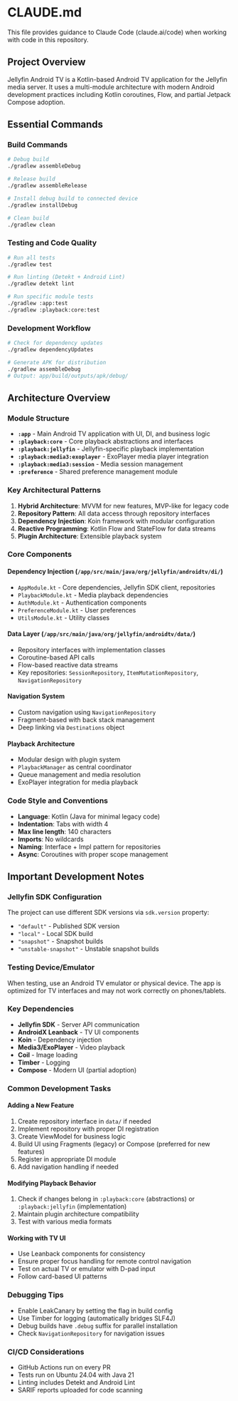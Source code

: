 # CLAUDE.md

This file provides guidance to Claude Code (claude.ai/code) when working with code in this repository.

## Project Overview

Jellyfin Android TV is a Kotlin-based Android TV application for the Jellyfin media server. It uses a multi-module architecture with modern Android development practices including Kotlin coroutines, Flow, and partial Jetpack Compose adoption.

## Essential Commands

### Build Commands
```bash
# Debug build
./gradlew assembleDebug

# Release build
./gradlew assembleRelease

# Install debug build to connected device
./gradlew installDebug

# Clean build
./gradlew clean
```

### Testing and Code Quality
```bash
# Run all tests
./gradlew test

# Run linting (Detekt + Android Lint)
./gradlew detekt lint

# Run specific module tests
./gradlew :app:test
./gradlew :playback:core:test
```

### Development Workflow
```bash
# Check for dependency updates
./gradlew dependencyUpdates

# Generate APK for distribution
./gradlew assembleDebug
# Output: app/build/outputs/apk/debug/
```

## Architecture Overview

### Module Structure
- **`:app`** - Main Android TV application with UI, DI, and business logic
- **`:playback:core`** - Core playback abstractions and interfaces
- **`:playback:jellyfin`** - Jellyfin-specific playback implementation
- **`:playback:media3:exoplayer`** - ExoPlayer media player integration
- **`:playback:media3:session`** - Media session management
- **`:preference`** - Shared preference management module

### Key Architectural Patterns
1. **Hybrid Architecture**: MVVM for new features, MVP-like for legacy code
2. **Repository Pattern**: All data access through repository interfaces
3. **Dependency Injection**: Koin framework with modular configuration
4. **Reactive Programming**: Kotlin Flow and StateFlow for data streams
5. **Plugin Architecture**: Extensible playback system

### Core Components

#### Dependency Injection (`/app/src/main/java/org/jellyfin/androidtv/di/`)
- `AppModule.kt` - Core dependencies, Jellyfin SDK client, repositories
- `PlaybackModule.kt` - Media playback dependencies
- `AuthModule.kt` - Authentication components
- `PreferenceModule.kt` - User preferences
- `UtilsModule.kt` - Utility classes

#### Data Layer (`/app/src/main/java/org/jellyfin/androidtv/data/`)
- Repository interfaces with implementation classes
- Coroutine-based API calls
- Flow-based reactive data streams
- Key repositories: `SessionRepository`, `ItemMutationRepository`, `NavigationRepository`

#### Navigation System
- Custom navigation using `NavigationRepository`
- Fragment-based with back stack management
- Deep linking via `Destinations` object

#### Playback Architecture
- Modular design with plugin system
- `PlaybackManager` as central coordinator
- Queue management and media resolution
- ExoPlayer integration for media playback

### Code Style and Conventions
- **Language**: Kotlin (Java for minimal legacy code)
- **Indentation**: Tabs with width 4
- **Max line length**: 140 characters
- **Imports**: No wildcards
- **Naming**: Interface + Impl pattern for repositories
- **Async**: Coroutines with proper scope management

## Important Development Notes

### Jellyfin SDK Configuration
The project can use different SDK versions via `sdk.version` property:
- `"default"` - Published SDK version
- `"local"` - Local SDK build
- `"snapshot"` - Snapshot builds
- `"unstable-snapshot"` - Unstable snapshot builds

### Testing Device/Emulator
When testing, use an Android TV emulator or physical device. The app is optimized for TV interfaces and may not work correctly on phones/tablets.

### Key Dependencies
- **Jellyfin SDK** - Server API communication
- **AndroidX Leanback** - TV UI components
- **Koin** - Dependency injection
- **Media3/ExoPlayer** - Video playback
- **Coil** - Image loading
- **Timber** - Logging
- **Compose** - Modern UI (partial adoption)

### Common Development Tasks

#### Adding a New Feature
1. Create repository interface in `data/` if needed
2. Implement repository with proper DI registration
3. Create ViewModel for business logic
4. Build UI using Fragments (legacy) or Compose (preferred for new features)
5. Register in appropriate DI module
6. Add navigation handling if needed

#### Modifying Playback Behavior
1. Check if changes belong in `:playback:core` (abstractions) or `:playback:jellyfin` (implementation)
2. Maintain plugin architecture compatibility
3. Test with various media formats

#### Working with TV UI
- Use Leanback components for consistency
- Ensure proper focus handling for remote control navigation
- Test on actual TV or emulator with D-pad input
- Follow card-based UI patterns

### Debugging Tips
- Enable LeakCanary by setting the flag in build config
- Use Timber for logging (automatically bridges SLF4J)
- Debug builds have `.debug` suffix for parallel installation
- Check `NavigationRepository` for navigation issues

### CI/CD Considerations
- GitHub Actions run on every PR
- Tests run on Ubuntu 24.04 with Java 21
- Linting includes Detekt and Android Lint
- SARIF reports uploaded for code scanning